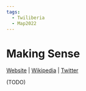 ```yaml
---
tags:
  - Twiliberia
  - Map2022
---
```

# Making Sense

[Website]() | [Wikipedia]() |  [Twitter]()

(TODO)